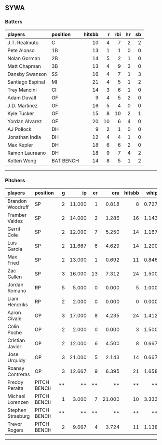 ## SYWA

### Batters

 |players          |position  | hitsbb|  r| rbi| hr| sb| 
|:----------------|:---------|------:|--:|---:|--:|--:| 
|J.T. Realmuto    |C         |     10|  4|   7|  2|  2| 
|Pete Alonso      |1B        |     13|  1|   1|  0|  0| 
|Nolan Gorman     |2B        |     14|  5|   2|  1|  0| 
|Matt Chapman     |3B        |     13|  4|   9|  3|  0| 
|Dansby Swanson   |SS        |     16|  4|   7|  1|  3| 
|Santiago Espinal |MI        |     21|  4|   5|  1|  2| 
|Trey Mancini     |CI        |     14|  3|   6|  1|  0| 
|Adam Duvall      |OF        |      9|  4|   5|  2|  0| 
|J.D. Martinez    |OF        |     16|  5|   4|  0|  0| 
|Kyle Tucker      |OF        |     15|  8|  10|  2|  1| 
|Yordan Alvarez   |OF        |     20| 10|   6|  4|  0| 
|AJ Pollock       |DH        |      9|  2|   1|  0|  0| 
|Jonathan India   |DH        |     12|  4|   4|  1|  0| 
|Max Kepler       |DH        |     18|  6|   6|  2|  0| 
|Ramon Laureano   |DH        |     18|  9|   7|  4|  2| 
|Kolten Wong      |BAT BENCH |     14|  8|   5|  1|  2| 

* * *

### Pitchers

 
|players           |position    |  g|     ip| er|    era| hitsbb|  whip| so|  w| sv| 
|:-----------------|:-----------|--:|------:|--:|------:|------:|-----:|--:|--:|--:| 
|Brandon Woodruff  |SP          |  2| 11.000|  1|  0.818|      8| 0.727| 18|  2|  0| 
|Framber Valdez    |SP          |  2| 14.000|  2|  1.286|     16| 1.143| 18|  1|  0| 
|Gerrit Cole       |SP          |  2| 12.000|  7|  5.250|     14| 1.167| 13|  2|  0| 
|Luis Garcia       |SP          |  2| 11.667|  6|  4.629|     14| 1.200| 13|  2|  0| 
|Max Fried         |SP          |  2| 13.000|  1|  0.692|     11| 0.846|  8|  2|  0| 
|Zac Gallen        |SP          |  3| 16.000| 13|  7.312|     24| 1.500| 13|  0|  0| 
|Jordan Romano     |RP          |  5|  5.000|  0|  0.000|      5| 1.000|  6|  1|  1| 
|Liam Hendriks     |RP          |  2|  2.000|  0|  0.000|      0| 0.000|  5|  0|  0| 
|Aaron Civale      |OP          |  3| 17.000|  8|  4.235|     24| 1.412| 14|  0|  0| 
|Colin Poche       |OP          |  2|  2.000|  0|  0.000|      3| 1.500|  3|  0|  0| 
|Cristian Javier   |OP          |  2| 12.000|  6|  4.500|      8| 0.667| 21|  1|  0| 
|Jose Urquidy      |OP          |  3| 21.000|  5|  2.143|     14| 0.667| 13|  2|  0| 
|Roansy Contreras  |OP          |  3| 12.667|  9|  6.395|     21| 1.658| 12|  1|  0| 
|Freddy Peralta    |PITCH BENCH | **|     **| **|     **|     **|    **| **| **| **| 
|Michael Lorenzen  |PITCH BENCH |  1|  3.000|  7| 21.000|     10| 3.333|  3|  0|  0| 
|Stephen Strasburg |PITCH BENCH | **|     **| **|     **|     **|    **| **| **| **| 
|Trevor Rogers     |PITCH BENCH |  2|  9.667|  4|  3.724|     11| 1.138|  9|  1|  0| 


* * *


